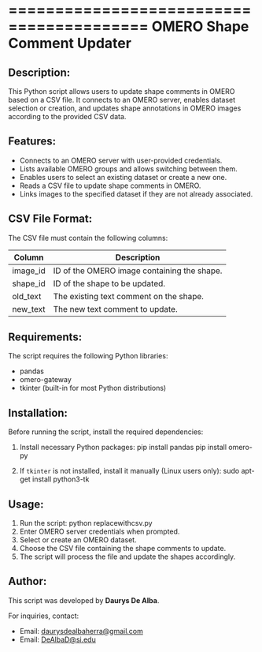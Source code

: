 =========================================
 OMERO Shape Comment Updater
=========================================

Description:
------------
This Python script allows users to update shape comments in OMERO based on a CSV file. 
It connects to an OMERO server, enables dataset selection or creation, and updates 
shape annotations in OMERO images according to the provided CSV data.

Features:
---------
- Connects to an OMERO server with user-provided credentials.
- Lists available OMERO groups and allows switching between them.
- Enables users to select an existing dataset or create a new one.
- Reads a CSV file to update shape comments in OMERO.
- Links images to the specified dataset if they are not already associated.

CSV File Format:
----------------
The CSV file must contain the following columns:

| Column    | Description                                      |
|-----------|--------------------------------------------------|
| image_id  | ID of the OMERO image containing the shape.      |
| shape_id  | ID of the shape to be updated.                   |
| old_text  | The existing text comment on the shape.          |
| new_text  | The new text comment to update.                  |

Requirements:
-------------
The script requires the following Python libraries:
- pandas
- omero-gateway
- tkinter (built-in for most Python distributions)

Installation:
-------------
Before running the script, install the required dependencies:

1. Install necessary Python packages:
pip install pandas pip install omero-py

2. If `tkinter` is not installed, install it manually (Linux users only):
sudo apt-get install python3-tk

Usage:
------
1. Run the script:
python replacewithcsv.py
2. Enter OMERO server credentials when prompted.
3. Select or create an OMERO dataset.
4. Choose the CSV file containing the shape comments to update.
5. The script will process the file and update the shapes accordingly.

Author:
-------
This script was developed by **Daurys De Alba**.

For inquiries, contact:
- Email: daurysdealbaherra@gmail.com
- Email: DeAlbaD@si.edu
